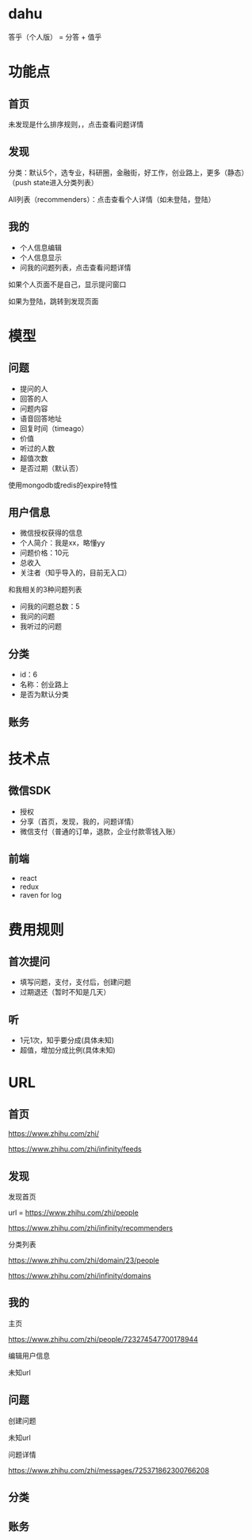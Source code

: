 # dahu
答乎（个人版） = 分答 + 值乎


# 功能点


## 首页

未发现是什么排序规则，，点击查看问题详情

## 发现

分类：默认5个，选专业，科研圈，金融街，好工作，创业路上，更多（静态）（push state进入分类列表）

All列表（recommenders）：点击查看个人详情（如未登陆，登陆）

## 我的

- 个人信息编辑
- 个人信息显示
- 问我的问题列表，点击查看问题详情

如果个人页面不是自己，显示提问窗口

如果为登陆，跳转到发现页面

# 模型

## 问题

- 提问的人
- 回答的人
- 问题内容
- 语音回答地址
- 回复时间（timeago）
- 价值
- 听过的人数
- 超值次数
- 是否过期（默认否）

使用mongodb或redis的expire特性

## 用户信息

- 微信授权获得的信息
- 个人简介：我是xx，略懂yy
- 问题价格：10元
- 总收入
- 关注者（知乎导入的，目前无入口）

和我相关的3种问题列表

- 问我的问题总数：5
- 我问的问题
- 我听过的问题

## 分类

- id：6
- 名称：创业路上
- 是否为默认分类

## 账务


# 技术点

## 微信SDK

- 授权
- 分享（首页，发现，我的，问题详情）
- 微信支付（普通的订单，退款，企业付款零钱入账）

## 前端

- react
- redux
- raven for log

# 费用规则

## 首次提问

- 填写问题，支付，支付后，创建问题
- 过期退还（暂时不知是几天）

## 听

- 1元1次，知乎要分成(具体未知)
- 超值，增加分成比例(具体未知)


# URL

## 首页

https://www.zhihu.com/zhi/

https://www.zhihu.com/zhi/infinity/feeds

## 发现

发现首页

url = https://www.zhihu.com/zhi/people

https://www.zhihu.com/zhi/infinity/recommenders

分类列表

https://www.zhihu.com/zhi/domain/23/people

https://www.zhihu.com/zhi/infinity/domains

## 我的

主页

https://www.zhihu.com/zhi/people/723274547700178944

编辑用户信息

未知url

## 问题

创建问题

未知url

问题详情

https://www.zhihu.com/zhi/messages/725371862300766208

## 分类

## 账务
